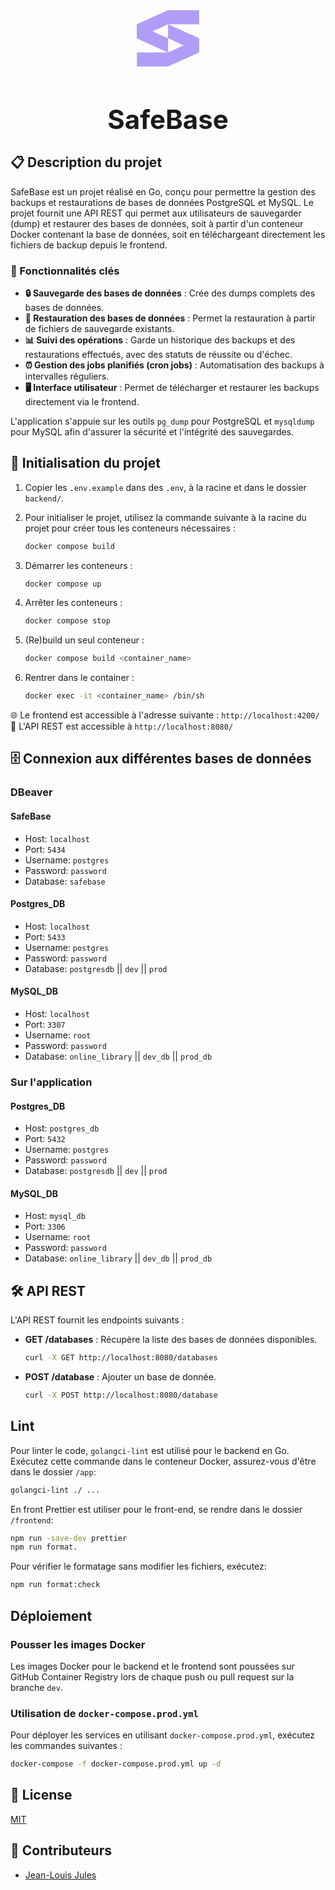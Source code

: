 <div align="center">
  <svg
    width="100"
    height="90"
    viewBox="0 0 40 36"
    fill="none"
    xmlns="http://www.w3.org/2000/svg"
  >
    <g clip-path="url(#clip0_104_2)">
      <rect width="40" height="36" fill="none" />
      <path
        d="M0.096614 35.9905V27.0455H19.5688H20.031L18.9045 26.5083C18.9045 26.5083 6.84699 21.0481 0.820792 18.3639C0.2079 18.0902 -0.0146648 17.7748 0.000743114 17.0851C0.0486788 14.6591 0.0349829 12.2331 0.000743114 9.80715C0.000743114 9.24397 0.135992 8.94072 0.67698 8.69813C6.9634 5.89091 13.2361 3.0525 19.5191 0.234893C19.8275 0.0924184 20.1612 0.0146144 20.5001 0.00616124C26.8344 -0.00770154 39.5032 0.00616124 39.5032 0.00616124H39.9106V8.97711H20.5155H20.0995L21.0051 9.44498C21.0051 9.44498 33.1363 14.9277 39.2155 17.6396C39.801 17.9013 40.0099 18.2028 39.9996 18.8526C39.9586 21.3358 39.9688 23.8207 39.9996 26.3039C39.9996 26.8098 39.8473 27.0784 39.3919 27.2829C33.0575 30.1225 26.7232 32.9684 20.3888 35.8207C20.1285 35.9334 19.8485 35.9923 19.5653 35.9939C13.2036 36.002 6.84184 36.002 0.480098 35.9939L0.096614 35.9905ZM20.055 17.9082V26.9623L29.9674 22.4829C28.418 21.7898 27.0895 21.1989 25.7696 20.5907C23.8573 19.7104 21.9501 18.8162 20.0413 17.9273V8.97711L10.0193 13.4946C12.4863 14.6037 14.7375 15.626 17.0008 16.6276C18.0091 17.0764 19.0381 17.4802 20.055 17.9082Z"
        fill="#B19DF7"
      />
    </g>
    <defs>
      <clipPath id="clip0_104_2">
        <rect width="40" height="36" fill="none" />
      </clipPath>
    </defs>
  </svg>
  <h1 style="font-size: 3em; margin-bottom: 0;">SafeBase</h1>
</div>

## 📋 Description du projet

SafeBase est un projet réalisé en Go, conçu pour permettre la gestion des backups et restaurations de bases de données PostgreSQL et MySQL. Le projet fournit une API REST qui permet aux utilisateurs de sauvegarder (dump) et restaurer des bases de données, soit à partir d'un conteneur Docker contenant la base de données, soit en téléchargeant directement les fichiers de backup depuis le frontend.

### 🌟 Fonctionnalités clés

- **🔒 Sauvegarde des bases de données** : Crée des dumps complets des bases de données.
- **🔄 Restauration des bases de données** : Permet la restauration à partir de fichiers de sauvegarde existants.
- **📊 Suivi des opérations** : Garde un historique des backups et des restaurations effectués, avec des statuts de réussite ou d'échec.
- **⏰ Gestion des jobs planifiés (cron jobs)** : Automatisation des backups à intervalles réguliers.
- **🖥️ Interface utilisateur** : Permet de télécharger et restaurer les backups directement via le frontend.

L'application s'appuie sur les outils `pg_dump` pour PostgreSQL et `mysqldump` pour MySQL afin d'assurer la sécurité et l'intégrité des sauvegardes.

## 🚀 Initialisation du projet

1. Copier les `.env.example` dans des `.env`, à la racine et dans le dossier `backend/`.

2. Pour initialiser le projet, utilisez la commande suivante à la racine du projet pour créer tous les conteneurs nécessaires :

   ```bash
   docker compose build
   ```

3. Démarrer les conteneurs :

   ```bash
   docker compose up
   ```

4. Arrêter les conteneurs :

   ```bash
   docker compose stop
   ```

5. (Re)build un seul conteneur :

   ```bash
   docker compose build <container_name>
   ```

6. Rentrer dans le container :

   ```bash
   docker exec -it <container_name> /bin/sh
   ```

🌐 Le frontend est accessible à l'adresse suivante : `http://localhost:4200/`
🚀 L'API REST est accessible à `http://localhost:8080/`

## 🗄️ Connexion aux différentes bases de données

### DBeaver

#### SafeBase

- Host: `localhost`
- Port: `5434`
- Username: `postgres`
- Password: `password`
- Database: `safebase`

#### Postgres_DB

- Host: `localhost`
- Port: `5433`
- Username: `postgres`
- Password: `password`
- Database: `postgresdb` || `dev` || `prod`

#### MySQL_DB

- Host: `localhost`
- Port: `3307`
- Username: `root`
- Password: `password`
- Database: `online_library` || `dev_db` || `prod_db`

### Sur l'application

#### Postgres_DB

- Host: `postgres_db`
- Port: `5432`
- Username: `postgres`
- Password: `password`
- Database: `postgresdb` || `dev` || `prod`

#### MySQL_DB

- Host: `mysql_db`
- Port: `3306`
- Username: `root`
- Password: `password`
- Database: `online_library` || `dev_db` || `prod_db`

## 🛠️ API REST

L'API REST fournit les endpoints suivants :

- **GET /databases** : Récupère la liste des bases de données disponibles.

  ```bash
  curl -X GET http://localhost:8080/databases
  ```

- **POST /database** : Ajouter un base de donnée.

  ```bash
  curl -X POST http://localhost:8080/database
  ```

## Lint

Pour linter le code, `golangci-lint` est utilisé pour le backend en Go. Exécutez cette commande dans le conteneur Docker, assurez-vous d'être dans le dossier `/app`:

```bash
golangci-lint ./ ...
```

En front Prettier est utiliser pour le front-end, se rendre dans le dossier `/frontend`:

```bash
npm run -save-dev prettier
npm run format.
```

Pour vérifier le formatage sans modifier les fichiers, exécutez:

```bash
npm run format:check
```


## Déploiement

### Pousser les images Docker

Les images Docker pour le backend et le frontend sont poussées sur GitHub Container Registry lors de chaque push ou pull request sur la branche `dev`.

### Utilisation de `docker-compose.prod.yml`

Pour déployer les services en utilisant `docker-compose.prod.yml`, exécutez les commandes suivantes :

```bash
docker-compose -f docker-compose.prod.yml up -d
```


## 📄 License

[MIT](https://choosealicense.com/licenses/mit/)

## 👥 Contributeurs

- [Jean-Louis Jules](https://github.com/jules-jean-louis1)
